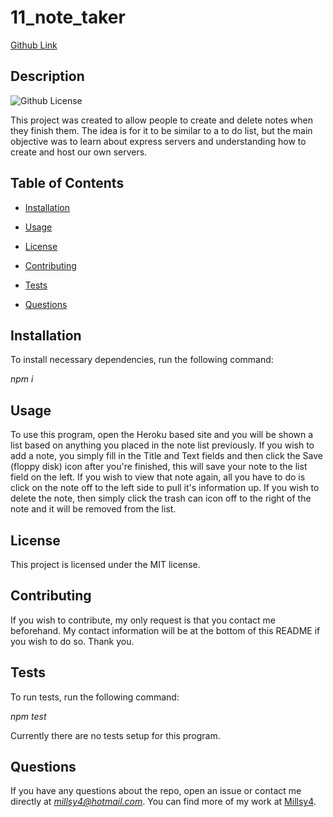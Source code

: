 # **11_note_taker**

[Github Link](https://github.com/Millsy4/11_note_taker)
## **Description**
![Github License](https://img.shields.io/badge/License-MIT-green)

This project was created to allow people to create and delete notes when they finish them.  The idea is for it to be similar to a to do list, but the main objective was to learn about express servers and understanding how to create and host our own servers.
  
## **Table of Contents**
  
* [Installation](#installation)

* [Usage](#usage)
  
* [License](#license)
  
* [Contributing](#contributing)
  
* [Tests](#tests)
  
* [Questions](#questions)
  
## **Installation**
  
To install necessary dependencies, run the following command:
  
*npm i*
  
## **Usage**
  
To use this program, open the Heroku based site and you will be shown a list based on anything you placed in the note list previously.  If you wish to add a note, you simply fill in the Title and Text fields and then click the Save (floppy disk) icon after you're finished, this will save your note to the list field on the left.  If you wish to view that note again, all you have to do is click on the note off to the left side to pull it's information up.  If you wish to delete the note, then simply click the trash can icon off to the right of the note and it will be removed from the list.
  
## **License**
  
This project is licensed under the MIT license.
  
## **Contributing**
  
If you wish to contribute, my only request is that you contact me beforehand.  My contact information will be at the bottom of this README if you wish to do so.  Thank you.
  
## **Tests**
  
To run tests, run the following command:
  
*npm test*

Currently there are no tests setup for this program.
  
  
## **Questions**
  
If you have any questions about the repo, open an issue or contact me directly at *millsy4@hotmail.com*.
You can find more of my work at [Millsy4](https://github.com/Millsy4/).